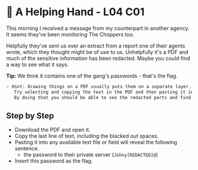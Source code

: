 # 👏 A Helping Hand - L04 C01

This morning I received a message from my counterpart in another agency. It seems they've been monitoring The Choppers too.

Helpfully they've sent us over an extract from a report one of their agents wrote, which they thought might be of use to us. Unhelpfully it's a PDF and much of the sensitive information has been redacted. Maybe you could find a way to see what it says.

**Tip:** We think it contains one of the gang's passwords - that's the flag.

```txt
💡 Hint: Drawing things on a PDF usually puts them on a separate layer.
   Try selecting and copying the text in the PDF and then pasting it into another program.
   By doing that you should be able to see the redacted parts and find the flag.
```

## Step by Step

- Download the PDF and open it.
- Copy the last line of text, including the blacked out spaces.
- Pasting it into any available text file or field will reveal the following sentence.
  - the password to their private server (`Johny[REDACTED]@`)
- Insert this password as the flag.
